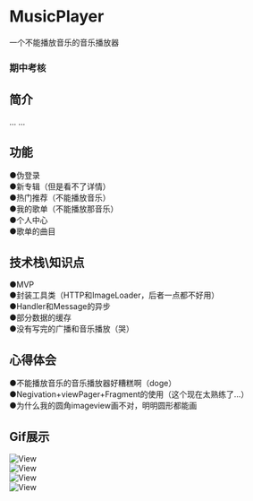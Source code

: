 # MusicPlayer
  一个不能播放音乐的音乐播放器
###  期中考核
## 简介
... ...
## 功能
●伪登录   
●新专辑（但是看不了详情）    
●热门推荐（不能播放音乐）  
●我的歌单（不能播放那音乐）    
●个人中心    
●歌单的曲目    

## 技术栈\知识点
●MVP  
●封装工具类（HTTP和ImageLoader，后者一点都不好用）    
●Handler和Message的异步     
●部分数据的缓存   
●没有写完的广播和音乐播放（哭）   

## 心得体会
●不能播放音乐的音乐播放器好糟糕啊（doge）   
●Negivation+viewPager+Fragment的使用（这个现在太熟练了...）   
●为什么我的圆角imageview画不对，明明圆形都能画    

## Gif展示
![**View**](https://github.com/965023780/MusicPlayer/blob/master/Login.png)  
![**View**](https://github.com/965023780/MusicPlayer/blob/master/progress%20(1).gif)  
![**View**](https://github.com/965023780/MusicPlayer/blob/master/progress%20(2).gif)  
![**View**](https://github.com/965023780/MusicPlayer/blob/master/progress%20(3).gif)  

